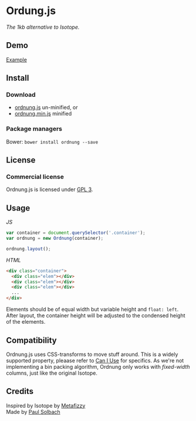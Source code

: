 # Ordung.js
_The 1kb alternative to Isotope._

## Demo

<a href="http://static.psolbach.com/ordnung.js/example" target="_blank">Example</a>

## Install

### Download

+ [ordnung.js](https://github.com/psolbach/Ordung.js/blob/master/ordnung.js) un-minified, or
+ [ordnung.min.js](https://github.com/psolbach/Ordung.js/blob/master/ordnung.min.js) minified

### Package managers

Bower: `bower install ordnung --save`

## License

### Commercial license

Ordnung.js is licensed under [GPL 3](http://www.gnu.org/licenses/gpl-3.0.de.html).

## Usage

_JS_

``` js
var container = document.querySelector('.container');
var ordnung = new Ordnung(container);

ordnung.layout();
```

_HTML_
``` html
<div class="container">
  <div class="elem"></div>
  <div class="elem"></div>
  <div class="elem"></div>
  ...
</div>
```

Elements should be of equal width but variable height and ``float: left``.    
After layout, the container height will be adjusted to the condensed height of the elements.

## Compatibility
Ordnung.js uses CSS-transforms to move stuff around. This is a widely supported property, pleaase refer to [Can I Use](http://caniuse.com/#feat=transforms2d) for specifics. As we're not implementing a bin packing algorithm, Ordnung only works with _fixed-width_ columns, just like the original Isotope.

## Credits
Inspired by Isotope by [Metafizzy](http://metafizzy.co)    
Made by [Paul Solbach](http://twitter.com/___paul)